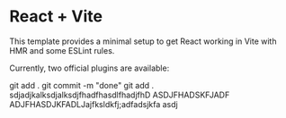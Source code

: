 # React + Vite

This template provides a minimal setup to get React working in Vite with HMR and some ESLint rules.

Currently, two official plugins are available:

git add .
git commit -m "done"
git add .
sdjadjkalksdjalksdjfhadfhasdlfhadjfhD
ASDJFHADSKFJADF
ADJFHASDJKFADLJajfksldkfj;adfadsjkfa
asdj